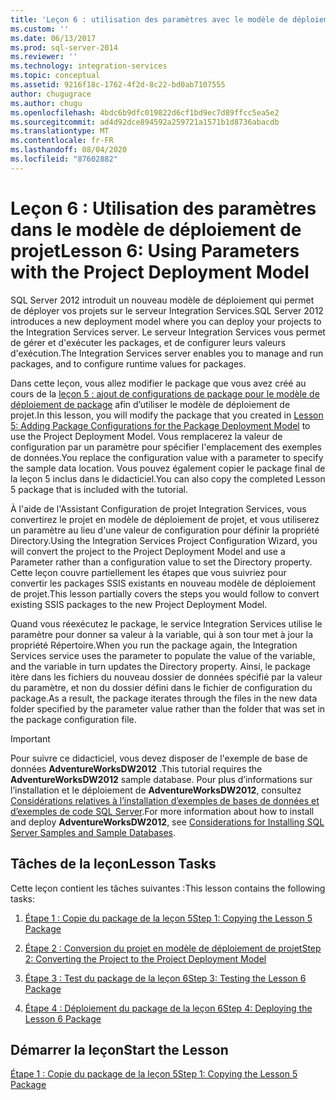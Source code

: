 ```yaml
---
title: 'Leçon 6 : utilisation des paramètres avec le modèle de déploiement de projet | Microsoft Docs'
ms.custom: ''
ms.date: 06/13/2017
ms.prod: sql-server-2014
ms.reviewer: ''
ms.technology: integration-services
ms.topic: conceptual
ms.assetid: 9216f18c-1762-4f2d-8c22-bd0ab7107555
author: chugugrace
ms.author: chugu
ms.openlocfilehash: 4bdc6b9dfc019822d6cf1bd9ec7d89ffcc5ea5e2
ms.sourcegitcommit: ad4d92dce894592a259721a1571b1d8736abacdb
ms.translationtype: MT
ms.contentlocale: fr-FR
ms.lasthandoff: 08/04/2020
ms.locfileid: "87602882"
---
```

# <a name="lesson-6-using-parameters-with-the-project-deployment-model"></a><span data-ttu-id="319e0-102">Leçon 6 : Utilisation des paramètres dans le modèle de déploiement de projet</span><span class="sxs-lookup"><span data-stu-id="319e0-102">Lesson 6: Using Parameters with the Project Deployment Model</span></span>
  <span data-ttu-id="319e0-103">SQL Server 2012 introduit un nouveau modèle de déploiement qui permet de déployer vos projets sur le serveur Integration Services.</span><span class="sxs-lookup"><span data-stu-id="319e0-103">SQL Server 2012 introduces a new deployment model where you can deploy your projects to the Integration Services server.</span></span> <span data-ttu-id="319e0-104">Le serveur Integration Services vous permet de gérer et d'exécuter les packages, et de configurer leurs valeurs d'exécution.</span><span class="sxs-lookup"><span data-stu-id="319e0-104">The Integration Services server enables you to manage and run packages, and to configure runtime values for packages.</span></span>  
  
 <span data-ttu-id="319e0-105">Dans cette leçon, vous allez modifier le package que vous avez créé au cours de la [leçon 5 : ajout de configurations de package pour le modèle de déploiement de package](lesson-5-add-ssis-package-configurations-for-the-package-deployment-model.md) afin d’utiliser le modèle de déploiement de projet.</span><span class="sxs-lookup"><span data-stu-id="319e0-105">In this lesson, you will modify the package that you created in [Lesson 5: Adding Package Configurations for the Package Deployment Model](lesson-5-add-ssis-package-configurations-for-the-package-deployment-model.md) to use the Project Deployment Model.</span></span> <span data-ttu-id="319e0-106">Vous remplacerez la valeur de configuration par un paramètre pour spécifier l'emplacement des exemples de données.</span><span class="sxs-lookup"><span data-stu-id="319e0-106">You replace the configuration value with a parameter to specify the sample data location.</span></span> <span data-ttu-id="319e0-107">Vous pouvez également copier le package final de la leçon 5 inclus dans le didacticiel.</span><span class="sxs-lookup"><span data-stu-id="319e0-107">You can also copy the completed Lesson 5 package that is included with the tutorial.</span></span>  
  
 <span data-ttu-id="319e0-108">À l'aide de l'Assistant Configuration de projet Integration Services, vous convertirez le projet en modèle de déploiement de projet, et vous utiliserez un paramètre au lieu d'une valeur de configuration pour définir la propriété Directory.</span><span class="sxs-lookup"><span data-stu-id="319e0-108">Using the Integration Services Project Configuration Wizard, you will convert the project to the Project Deployment Model and use a Parameter rather than a configuration value to set the Directory property.</span></span> <span data-ttu-id="319e0-109">Cette leçon couvre partiellement les étapes que vous suivriez pour convertir les packages SSIS existants en nouveau modèle de déploiement de projet.</span><span class="sxs-lookup"><span data-stu-id="319e0-109">This lesson partially covers the steps you would follow to convert existing SSIS packages to the new Project Deployment Model.</span></span>  
  
 <span data-ttu-id="319e0-110">Quand vous réexécutez le package, le service Integration Services utilise le paramètre pour donner sa valeur à la variable, qui à son tour met à jour la propriété Répertoire.</span><span class="sxs-lookup"><span data-stu-id="319e0-110">When you run the package again, the Integration Services service uses the parameter to populate the value of the variable, and the variable in turn updates the Directory property.</span></span> <span data-ttu-id="319e0-111">Ainsi, le package itère dans les fichiers du nouveau dossier de données spécifié par la valeur du paramètre, et non du dossier défini dans le fichier de configuration du package.</span><span class="sxs-lookup"><span data-stu-id="319e0-111">As a result, the package iterates through the files in the new data folder specified by the parameter value rather than the folder that was set in the package configuration file.</span></span>  
  
> [!IMPORTANT]  
>  <span data-ttu-id="319e0-112">Pour suivre ce didacticiel, vous devez disposer de l'exemple de base de données **AdventureWorksDW2012** .</span><span class="sxs-lookup"><span data-stu-id="319e0-112">This tutorial requires the **AdventureWorksDW2012** sample database.</span></span> <span data-ttu-id="319e0-113">Pour plus d’informations sur l’installation et le déploiement de **AdventureWorksDW2012**, consultez [Considérations relatives à l’installation d’exemples de bases de données et d’exemples de code SQL Server](https://technet.microsoft.com/library/ms161556%28v=sql.105%29).</span><span class="sxs-lookup"><span data-stu-id="319e0-113">For more information about how to install and deploy **AdventureWorksDW2012**, see [Considerations for Installing SQL Server Samples and Sample Databases](https://technet.microsoft.com/library/ms161556%28v=sql.105%29).</span></span>  
  
## <a name="lesson-tasks"></a><span data-ttu-id="319e0-114">Tâches de la leçon</span><span class="sxs-lookup"><span data-stu-id="319e0-114">Lesson Tasks</span></span>  
 <span data-ttu-id="319e0-115">Cette leçon contient les tâches suivantes :</span><span class="sxs-lookup"><span data-stu-id="319e0-115">This lesson contains the following tasks:</span></span>  
  
1.  [<span data-ttu-id="319e0-116">Étape 1 : Copie du package de la leçon 5</span><span class="sxs-lookup"><span data-stu-id="319e0-116">Step 1: Copying the Lesson 5 Package</span></span>](lesson-6-1-copying-the-lesson-5-package.md)  
  
2.  [<span data-ttu-id="319e0-117">Étape 2 : Conversion du projet en modèle de déploiement de projet</span><span class="sxs-lookup"><span data-stu-id="319e0-117">Step 2: Converting the Project to the Project Deployment Model</span></span>](lesson-6-2-converting-the-project-to-the-project-deployment-model.md)  
  
3.  [<span data-ttu-id="319e0-118">Étape 3 : Test du package de la leçon 6</span><span class="sxs-lookup"><span data-stu-id="319e0-118">Step 3: Testing the Lesson 6 Package</span></span>](lesson-6-3-testing-the-lesson-6-package.md)  
  
4.  [<span data-ttu-id="319e0-119">Étape 4 : Déploiement du package de la leçon 6</span><span class="sxs-lookup"><span data-stu-id="319e0-119">Step 4: Deploying the Lesson 6 Package</span></span>](lesson-6-4-deploying-the-lesson-6-package.md)  
  
## <a name="start-the-lesson"></a><span data-ttu-id="319e0-120">Démarrer la leçon</span><span class="sxs-lookup"><span data-stu-id="319e0-120">Start the Lesson</span></span>  
 [<span data-ttu-id="319e0-121">Étape 1 : Copie du package de la leçon 5</span><span class="sxs-lookup"><span data-stu-id="319e0-121">Step 1: Copying the Lesson 5 Package</span></span>](lesson-6-1-copying-the-lesson-5-package.md)  
  
  
